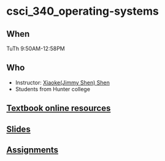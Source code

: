 # csci_340_operating-systems

## When 
TuTh 9:50AM-12:58PM 

## Who
- Instructor: [Xiaoke(Jimmy Shen) Shen](https://xiaokeshen.github.io/)
- Students from Hunter college

## [Textbook online resources](https://os-book.com/OS10/index.html)

## [Slides](./slides)

## [Assignments](./assignments)



